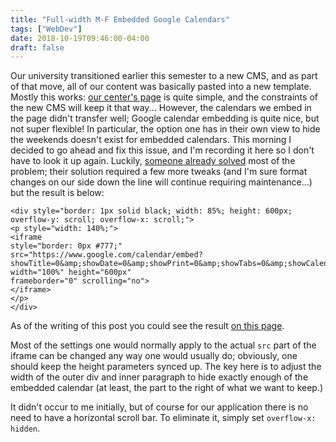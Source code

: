 ```yaml
---
title: "Full-width M-F Embedded Google Calendars"
tags: ["WebDev"]
date: 2018-10-19T09:46:00-04:00
draft: false
---
```


Our university transitioned earlier this semester to a new CMS, and as part of that move, all of our content was basically pasted into a new template.
Mostly this works: [our center's page](https://www.fit.edu/math-advancement-center/) is quite simple, and the constraints of the new CMS will keep it that way...
However, the calendars we embed in the page didn't transfer well; Google calendar embedding is quite nice, but not super flexible!
In particular, the option one has in their own view to hide the weekends doesn't exist for embedded calendars.
This morning I decided to go ahead and fix this issue, and I'm recording it here so I don't have to look it up again.
Luckily, [someone already solved](https://productforums.google.com/forum/#!topic/calendar/w-YSMmONAQY) most of the problem; their solution required a few more tweaks (and I'm sure format changes on our side down the line will continue requiring maintenance...) but the result is below:

```
<div style="border: 1px solid black; width: 85%; height: 600px; overflow-y: scroll; overflow-x: scroll;">
<p style="width: 140%;">
<iframe
style="border: 0px #777;"
src="https://www.google.com/calendar/embed?showTitle=0&amp;showDate=0&amp;showPrint=0&amp;showTabs=0&amp;showCalendars=0&amp;showTz=0&amp;mode=WEEK&amp;height=600&amp;wkst=2&amp;bgcolor=%23FFFFFF&amp;src=rve7oijjit4pa8d3doa673nav0%40group.calendar.google.com&amp;color=%23875509&amp;ctz=America%2FNew_York"
width="100%" height="600px"
frameborder="0" scrolling="no">
</iframe>
</p>
</div>
```

As of the writing of this post you could see the result [on this page](https://www.fit.edu/math-advancement-center/our-tutors--gsas/).

Most of the settings one would normally apply to the actual `src` part of the iframe can be changed any way one would usually do; obviously, one should keep the height parameters synced up.
The key here is to adjust the width of the outer div and inner paragraph to hide exactly enough of the embedded calendar (at least, the part to the right of what we want to keep.)

It didn't occur to me initially, but of course for our application there is no need to have a horizontal scroll bar.
To eliminate it, simply set `overflow-x: hidden`.
